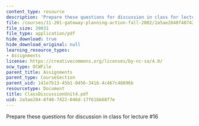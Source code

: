 ```yaml
---
content_type: resource
description: 'Prepare these questions for discussion in class for lecture #16'
file: /courses/11-201-gateway-planning-action-fall-2002/2a5ae2848f487422046d17f61bb68f7e_ClassDiscussionUnit4.pdf
file_size: 39831
file_type: application/pdf
hide_download: true
hide_download_original: null
learning_resource_types:
- Assignments
license: https://creativecommons.org/licenses/by-nc-sa/4.0/
ocw_type: OCWFile
parent_title: Assignments
parent_type: CourseSection
parent_uid: 141e7b13-45b1-0456-3416-4c467c48896b
resourcetype: Document
title: ClassDiscussionUnit4.pdf
uid: 2a5ae284-8f48-7422-046d-17f61bb68f7e
---
```

Prepare these questions for discussion in class for lecture #16